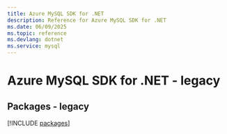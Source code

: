 ```yaml
---
title: Azure MySQL SDK for .NET
description: Reference for Azure MySQL SDK for .NET
ms.date: 06/09/2025
ms.topic: reference
ms.devlang: dotnet
ms.service: mysql
---
```

# Azure MySQL SDK for .NET - legacy
## Packages - legacy
[!INCLUDE [packages](mysql-index.md)]